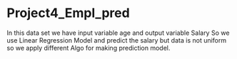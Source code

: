 # Project4_Empl_pred
In this data set we have input variable age and output variable Salary
So we use Linear Regression Model and predict the salary
but data is not uniform so we apply different Algo for making prediction model.
